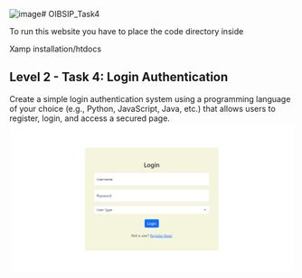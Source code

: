 ![image](https://github.com/Atharvajk/OIBSIP_TASK4/assets/78205229/f80bfae1-5328-482a-8c55-16ad36efc8e6)# OIBSIP_Task4
<p>To run this website you have to place the code directory inside</p>
<p>Xamp installation/htdocs</p>

<h2>Level 2 - Task 4: Login Authentication</h2>
Create a simple login authentication system using a programming language of your choice (e.g., Python, JavaScript, Java, etc.) that allows users to register, login, and access a secured page.

<img src="https://github.com/Atharvajk/OIBSIP_TASK4/blob/main/Screenshot%202023-08-26%20015737.png" >
